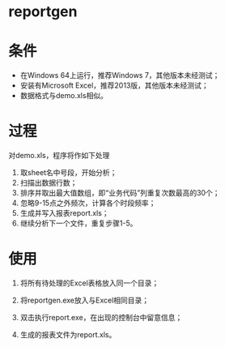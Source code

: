 # reportgen

# 条件
* 在Windows 64上运行，推荐Windows 7，其他版本未经测试；
* 安装有Microsoft Excel，推荐2013版，其他版本未经测试；
* 数据格式与demo.xls相似。

# 过程
对demo.xls，程序将作如下处理

1. 取sheet名中号段，开始分析；
1. 扫描出数据行数；
1. 排序并取出最大值数组，即“业务代码”列重复次数最高的30个；
1. 忽略9-15点之外频次，计算各个时段频率；
1. 生成并写入报表report.xls；
2. 继续分析下一个文件，重复步骤1-5。

# 使用

1. 将所有待处理的Excel表格放入同一个目录；

1. 将reportgen.exe放入与Excel相同目录；

1. 双击执行report.exe，在出现的控制台中留意信息；

1. 生成的报表文件为report.xls。
